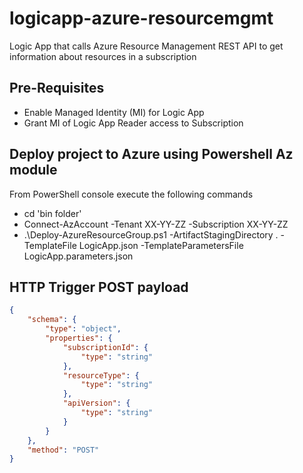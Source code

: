 # logicapp-azure-resourcemgmt
Logic App that calls Azure Resource Management REST API to get information about resources in a subscription

## Pre-Requisites
- Enable Managed Identity (MI) for Logic App
- Grant MI of Logic App Reader access to Subscription

## Deploy project to Azure using Powershell Az module
From PowerShell console execute the following commands
- cd 'bin folder'
- Connect-AzAccount -Tenant XX-YY-ZZ -Subscription XX-YY-ZZ
- .\Deploy-AzureResourceGroup.ps1 -ArtifactStagingDirectory . -TemplateFile LogicApp.json -TemplateParametersFile LogicApp.parameters.json

## HTTP Trigger POST payload
```json
{
    "schema": {
        "type": "object",
        "properties": {
            "subscriptionId": {
                "type": "string"
            },
            "resourceType": {
                "type": "string"
            },
            "apiVersion": {
                "type": "string"
            }
        }
    },
    "method": "POST"
}
```

